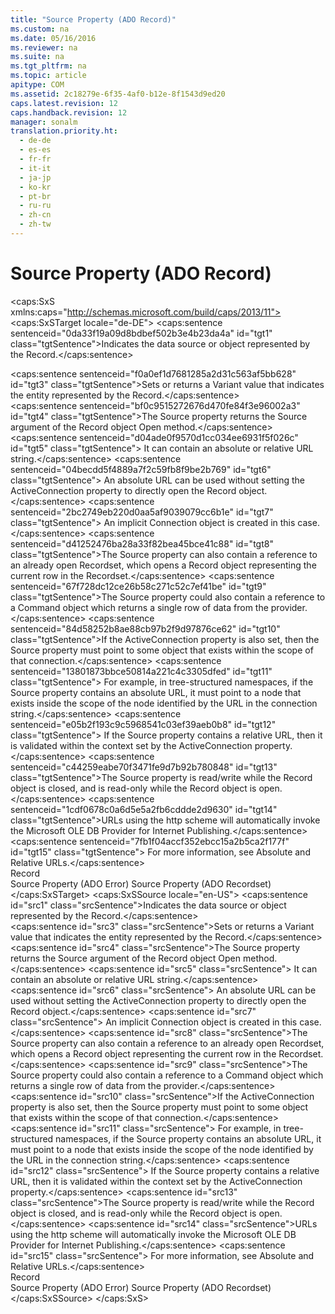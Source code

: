 ```yaml
---
title: "Source Property (ADO Record)"
ms.custom: na
ms.date: 05/16/2016
ms.reviewer: na
ms.suite: na
ms.tgt_pltfrm: na
ms.topic: article
apitype: COM
ms.assetid: 2c18279e-6f35-4af0-b12e-8f1543d9ed20
caps.latest.revision: 12
caps.handback.revision: 12
manager: sonalm
translation.priority.ht: 
  - de-de
  - es-es
  - fr-fr
  - it-it
  - ja-jp
  - ko-kr
  - pt-br
  - ru-ru
  - zh-cn
  - zh-tw
---
```

# Source Property (ADO Record)
<?xml version="1.0" encoding="utf-8"?>
<caps:SxS xmlns:caps="http://schemas.microsoft.com/build/caps/2013/11">
  <caps:SxSTarget locale="de-DE">
    <developerReferenceWithoutSyntaxDocument xsi:schemaLocation="http://ddue.schemas.microsoft.com/authoring/2003/5 http://dduestorage.blob.core.windows.net/ddueschema/developer.xsd" xmlns="http://ddue.schemas.microsoft.com/authoring/2003/5" xmlns:xlink="http://www.w3.org/1999/xlink" xmlns:xsi="http://www.w3.org/2001/XMLSchema-instance">
      <introduction>
        <para>
          <caps:sentence sentenceid="0da33f19a09d8bdbef502b3e4b23da4a" id="tgt1" class="tgtSentence">Indicates the data source or object represented by the <legacyLink xlink:href="db83ed2c-a8e3-460c-8682-64667e4d5d01">Record</legacyLink>.</caps:sentence>
        </para>
      </introduction>
      <section>
        <title>
          <caps:sentence sentenceid="6f253c84dca33d0cd6f1b864ea701e8a" id="tgt2" class="tgtSentence">Settings and Return Values</caps:sentence>
        </title>
        <content>
          <para>
            <caps:sentence sentenceid="f0a0ef1d7681285a2d31c563af5bb628" id="tgt3" class="tgtSentence">Sets or returns a <languageKeyword>Variant</languageKeyword> value that indicates the entity represented by the <unmanagedCodeEntityReference>Record</unmanagedCodeEntityReference>.</caps:sentence>
          </para>
        </content>
      </section>
      <languageReferenceRemarks>
        <content>
          <para>
            <caps:sentence sentenceid="bf0c9515272676d470fe84f3e96002a3" id="tgt4" class="tgtSentence">The <unmanagedCodeEntityReference>Source</unmanagedCodeEntityReference> property returns the <parameterReference>Source</parameterReference> argument of the <unmanagedCodeEntityReference>Record</unmanagedCodeEntityReference> object <legacyLink xlink:href="ab79a623-88a9-40b6-a017-a658bf19b778">Open</legacyLink> method.</caps:sentence>
            <caps:sentence sentenceid="d04ade0f9570d1cc034ee6931f5f026c" id="tgt5" class="tgtSentence"> It can contain an absolute or relative URL string.</caps:sentence>
            <caps:sentence sentenceid="04becdd5f4889a7f2c59fb8f9be2b769" id="tgt6" class="tgtSentence"> An absolute URL can be used without setting the <legacyLink xlink:href="52d0a96c-14fb-4ad9-b004-4d821bc0a6db">ActiveConnection</legacyLink> property to directly open the <unmanagedCodeEntityReference>Record</unmanagedCodeEntityReference> object.</caps:sentence>
            <caps:sentence sentenceid="2bc2749eb220d0aa5af9039079cc6b1e" id="tgt7" class="tgtSentence"> An implicit <legacyBold>Connection</legacyBold> object is created in this case.</caps:sentence>
          </para>
          <para>
            <caps:sentence sentenceid="d41252476ba28a33f82bea45bce41c88" id="tgt8" class="tgtSentence">The <unmanagedCodeEntityReference>Source</unmanagedCodeEntityReference> property can also contain a reference to an already open <legacyBold>Recordset</legacyBold>, which opens a <unmanagedCodeEntityReference>Record</unmanagedCodeEntityReference> object representing the current row in the <legacyBold>Recordset</legacyBold>.</caps:sentence>
          </para>
          <para>
            <caps:sentence sentenceid="67f728dc12ce26b58c271c52c7ef41be" id="tgt9" class="tgtSentence">The <unmanagedCodeEntityReference>Source</unmanagedCodeEntityReference> property could also contain a reference to a <legacyLink xlink:href="a02c22fb-542d-465e-a629-30fd59dcbebf">Command</legacyLink> object which returns a single row of data from the provider.</caps:sentence>
          </para>
          <para>
            <caps:sentence sentenceid="84d58252b8ae88cb97b2f9d97876ce62" id="tgt10" class="tgtSentence">If the <unmanagedCodeEntityReference>ActiveConnection</unmanagedCodeEntityReference> property is also set, then the <unmanagedCodeEntityReference>Source</unmanagedCodeEntityReference> property must point to some object that exists within the scope of that connection.</caps:sentence>
            <caps:sentence sentenceid="13801873bbce50814a221c4c3305dfed" id="tgt11" class="tgtSentence"> For example, in tree-structured namespaces, if the <unmanagedCodeEntityReference>Source</unmanagedCodeEntityReference> property contains an absolute URL, it must point to a node that exists inside the scope of the node identified by the URL in the connection string.</caps:sentence>
            <caps:sentence sentenceid="e05b2f193c9c5968541c03ef39aeb0b8" id="tgt12" class="tgtSentence"> If the <unmanagedCodeEntityReference>Source</unmanagedCodeEntityReference> property contains a relative URL, then it is validated within the context set by the <unmanagedCodeEntityReference>ActiveConnection</unmanagedCodeEntityReference> property.</caps:sentence>
          </para>
          <para>
            <caps:sentence sentenceid="c44259eabe70f3471fe9d7b92b780848" id="tgt13" class="tgtSentence">The <unmanagedCodeEntityReference>Source</unmanagedCodeEntityReference> property is read/write while the <unmanagedCodeEntityReference>Record</unmanagedCodeEntityReference> object is closed, and is read-only while the <unmanagedCodeEntityReference>Record</unmanagedCodeEntityReference> object is open.</caps:sentence>
          </para>
          <alert class="note">
            <para>
              <caps:sentence sentenceid="1cdf0678c0a6d5e5a2fb6cddde2d9630" id="tgt14" class="tgtSentence">URLs using the http scheme will automatically invoke the <legacyLink xlink:href="66a208d9-b580-4655-a41e-1d36e5b5bfca">Microsoft OLE DB Provider for Internet Publishing</legacyLink>.</caps:sentence>
              <caps:sentence sentenceid="7fb1f04accf352ebcc15a2b5ca2f177f" id="tgt15" class="tgtSentence"> For more information, see <legacyLink xlink:href="6a34a7ef-50cc-4c3d-82f7-106b9a8f3caf">Absolute and Relative URLs</legacyLink>.</caps:sentence>
            </para>
          </alert>
        </content>
      </languageReferenceRemarks>
      <section>
        <title>
          <caps:sentence sentenceid="2f342d3be839cc5b67ae0de7d404b8e6" id="tgt16" class="tgtSentence">Applies To</caps:sentence>
        </title>
        <content>
          <para>
            <link xlink:href="db83ed2c-a8e3-460c-8682-64667e4d5d01">Record</link>
          </para>
        </content>
      </section>
      <relatedTopics>
        <link xlink:href="4044ba15-f013-4c4c-9fe1-b4410fe9a778">Source Property (ADO Error)</link>
        <link xlink:href="a05ba2c9-2821-4343-8607-4de9b764ec91">Source Property (ADO Recordset)</link>
      </relatedTopics>
    </developerReferenceWithoutSyntaxDocument>
  </caps:SxSTarget>
  <caps:SxSSource locale="en-US">
    <developerReferenceWithoutSyntaxDocument xsi:schemaLocation="http://ddue.schemas.microsoft.com/authoring/2003/5 http://dduestorage.blob.core.windows.net/ddueschema/developer.xsd" xmlns="http://ddue.schemas.microsoft.com/authoring/2003/5" xmlns:xlink="http://www.w3.org/1999/xlink" xmlns:xsi="http://www.w3.org/2001/XMLSchema-instance">
      <introduction>
        <para>
          <caps:sentence id="src1" class="srcSentence">Indicates the data source or object represented by the <legacyLink xlink:href="db83ed2c-a8e3-460c-8682-64667e4d5d01">Record</legacyLink>.</caps:sentence>
        </para>
      </introduction>
      <section>
        <title>
          <caps:sentence id="src2" class="srcSentence">Settings and Return Values</caps:sentence>
        </title>
        <content>
          <para>
            <caps:sentence id="src3" class="srcSentence">Sets or returns a <languageKeyword>Variant</languageKeyword> value that indicates the entity represented by the <unmanagedCodeEntityReference>Record</unmanagedCodeEntityReference>.</caps:sentence>
          </para>
        </content>
      </section>
      <languageReferenceRemarks>
        <content>
          <para>
            <caps:sentence id="src4" class="srcSentence">The <unmanagedCodeEntityReference>Source</unmanagedCodeEntityReference> property returns the <parameterReference>Source</parameterReference> argument of the <unmanagedCodeEntityReference>Record</unmanagedCodeEntityReference> object <legacyLink xlink:href="ab79a623-88a9-40b6-a017-a658bf19b778">Open</legacyLink> method.</caps:sentence>
            <caps:sentence id="src5" class="srcSentence"> It can contain an absolute or relative URL string.</caps:sentence>
            <caps:sentence id="src6" class="srcSentence"> An absolute URL can be used without setting the <legacyLink xlink:href="52d0a96c-14fb-4ad9-b004-4d821bc0a6db">ActiveConnection</legacyLink> property to directly open the <unmanagedCodeEntityReference>Record</unmanagedCodeEntityReference> object.</caps:sentence>
            <caps:sentence id="src7" class="srcSentence"> An implicit <legacyBold>Connection</legacyBold> object is created in this case.</caps:sentence>
          </para>
          <para>
            <caps:sentence id="src8" class="srcSentence">The <unmanagedCodeEntityReference>Source</unmanagedCodeEntityReference> property can also contain a reference to an already open <legacyBold>Recordset</legacyBold>, which opens a <unmanagedCodeEntityReference>Record</unmanagedCodeEntityReference> object representing the current row in the <legacyBold>Recordset</legacyBold>.</caps:sentence>
          </para>
          <para>
            <caps:sentence id="src9" class="srcSentence">The <unmanagedCodeEntityReference>Source</unmanagedCodeEntityReference> property could also contain a reference to a <legacyLink xlink:href="a02c22fb-542d-465e-a629-30fd59dcbebf">Command</legacyLink> object which returns a single row of data from the provider.</caps:sentence>
          </para>
          <para>
            <caps:sentence id="src10" class="srcSentence">If the <unmanagedCodeEntityReference>ActiveConnection</unmanagedCodeEntityReference> property is also set, then the <unmanagedCodeEntityReference>Source</unmanagedCodeEntityReference> property must point to some object that exists within the scope of that connection.</caps:sentence>
            <caps:sentence id="src11" class="srcSentence"> For example, in tree-structured namespaces, if the <unmanagedCodeEntityReference>Source</unmanagedCodeEntityReference> property contains an absolute URL, it must point to a node that exists inside the scope of the node identified by the URL in the connection string.</caps:sentence>
            <caps:sentence id="src12" class="srcSentence"> If the <unmanagedCodeEntityReference>Source</unmanagedCodeEntityReference> property contains a relative URL, then it is validated within the context set by the <unmanagedCodeEntityReference>ActiveConnection</unmanagedCodeEntityReference> property.</caps:sentence>
          </para>
          <para>
            <caps:sentence id="src13" class="srcSentence">The <unmanagedCodeEntityReference>Source</unmanagedCodeEntityReference> property is read/write while the <unmanagedCodeEntityReference>Record</unmanagedCodeEntityReference> object is closed, and is read-only while the <unmanagedCodeEntityReference>Record</unmanagedCodeEntityReference> object is open.</caps:sentence>
          </para>
          <alert class="note">
            <para>
              <caps:sentence id="src14" class="srcSentence">URLs using the http scheme will automatically invoke the <legacyLink xlink:href="66a208d9-b580-4655-a41e-1d36e5b5bfca">Microsoft OLE DB Provider for Internet Publishing</legacyLink>.</caps:sentence>
              <caps:sentence id="src15" class="srcSentence"> For more information, see <legacyLink xlink:href="6a34a7ef-50cc-4c3d-82f7-106b9a8f3caf">Absolute and Relative URLs</legacyLink>.</caps:sentence>
            </para>
          </alert>
        </content>
      </languageReferenceRemarks>
      <section>
        <title>
          <caps:sentence id="src16" class="srcSentence">Applies To</caps:sentence>
        </title>
        <content>
          <para>
            <link xlink:href="db83ed2c-a8e3-460c-8682-64667e4d5d01">Record</link>
          </para>
        </content>
      </section>
      <relatedTopics>
        <link xlink:href="4044ba15-f013-4c4c-9fe1-b4410fe9a778">Source Property (ADO Error)</link>
        <link xlink:href="a05ba2c9-2821-4343-8607-4de9b764ec91">Source Property (ADO Recordset)</link>
      </relatedTopics>
    </developerReferenceWithoutSyntaxDocument>
  </caps:SxSSource>
</caps:SxS>